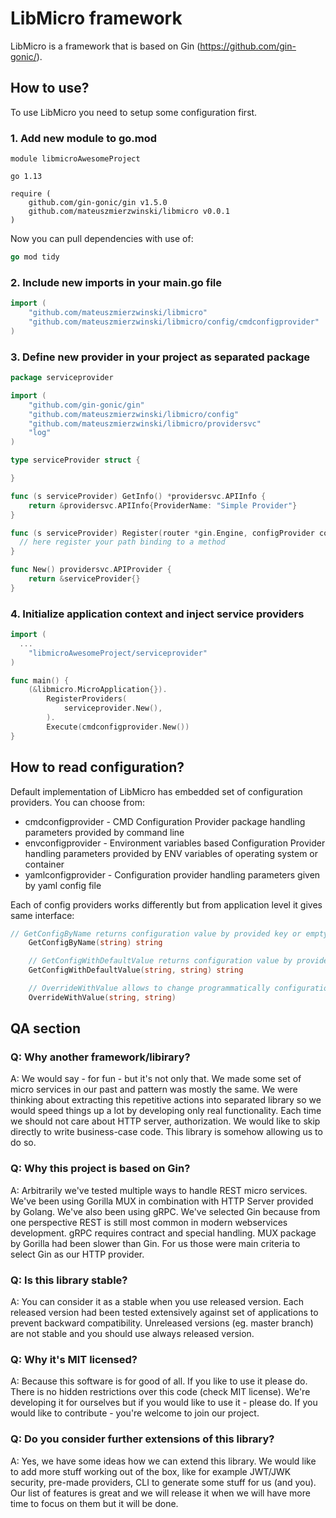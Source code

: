 # LibMicro framework

LibMicro is a framework that is based on Gin (https://github.com/gin-gonic/).

## How to use?

To use LibMicro you need to setup some configuration first.

### 1. Add new module to go.mod

```
module libmicroAwesomeProject

go 1.13

require (
	github.com/gin-gonic/gin v1.5.0
	github.com/mateuszmierzwinski/libmicro v0.0.1
)
```

Now you can pull dependencies with use of:

```go
go mod tidy
```

### 2. Include new imports in your main.go file

```go
import (
	"github.com/mateuszmierzwinski/libmicro"
	"github.com/mateuszmierzwinski/libmicro/config/cmdconfigprovider"
)
```

### 3. Define new provider in your project as separated package

```go
package serviceprovider

import (
	"github.com/gin-gonic/gin"
	"github.com/mateuszmierzwinski/libmicro/config"
	"github.com/mateuszmierzwinski/libmicro/providersvc"
	"log"
)

type serviceProvider struct {

}

func (s serviceProvider) GetInfo() *providersvc.APIInfo {
	return &providersvc.APIInfo{ProviderName: "Simple Provider"}
}

func (s serviceProvider) Register(router *gin.Engine, configProvider config.ConfigProvider) {
  // here register your path binding to a method
}

func New() providersvc.APIProvider {
	return &serviceProvider{}
}
```

### 4. Initialize application context and inject service providers

```go
import (
  ...
	"libmicroAwesomeProject/serviceprovider"
)

func main() {
	(&libmicro.MicroApplication{}).
		RegisterProviders(
			serviceprovider.New(),
		).
		Execute(cmdconfigprovider.New())
}
```

## How to read configuration?

Default implementation of LibMicro has embedded set of configuration providers. You can choose from:

- cmdconfigprovider - CMD Configuration Provider package handling parameters provided by command line
- envconfigprovider - Environment variables based Configuration Provider handling parameters provided by ENV variables of operating system or container
- yamlconfigprovider - Configuration provider handling parameters given by yaml config file

Each of config providers works differently but from application level it gives same interface:

```go
// GetConfigByName returns configuration value by provided key or empty string if does not exist
	GetConfigByName(string) string

	// GetConfigWithDefaultValue returns configuration value by provided key or default value if does not exist
	GetConfigWithDefaultValue(string, string) string

	// OverrideWithValue allows to change programmatically configuration by key
	OverrideWithValue(string, string)
```

## QA section

### Q: Why another framework/libirary?

A: We would say - for fun - but it's not only that. We made some set of micro services in our past and pattern was mostly the same. We were thinking about extracting this repetitive actions into separated library so we would speed things up a lot by developing only real functionality. Each time we should not care about HTTP server, authorization. We would like to skip directly to write business-case code. This library is somehow allowing us to do so.

### Q: Why this project is based on Gin?

A: Arbitrarily we've tested multiple ways to handle REST micro services. We've been using Gorilla MUX in combination with HTTP Server provided by Golang. We've also been using gRPC. We've selected Gin because from one perspective REST is still most common in modern webservices development. gRPC requires contract and special handling. MUX package by Gorilla had been slower than Gin. For us those were main criteria to select Gin as our HTTP provider.

### Q: Is this library stable?

A: You can consider it as a stable when you use released version. Each released version had been tested extensively against set of applications to prevent backward compatibility. Unreleased versions (eg. master branch) are not stable and you should use always released version.

### Q: Why it's MIT licensed?

A: Because this software is for good of all. If you like to use it please do. There is no hidden restrictions over this code (check MIT license). We're developing it for ourselves but if you would like to use it - please do. If you would like to contribute - you're welcome to join our project.

### Q: Do you consider further extensions of this library?

A: Yes, we have some ideas how we can extend this library. We would like to add more stuff working out of the box, like for example JWT/JWK security, pre-made providers, CLI to generate some stuff for us (and you). Our list of features is great and we will release it when we will have more time to focus on them but it will be done.
